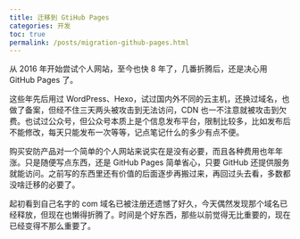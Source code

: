 ```yaml
---
title: 迁移到 GtiHub Pages
categories: 开发
toc: true
permalink: /posts/migration-github-pages.html
---
```


从 2016 年开始尝试个人网站，至今也快 8 年了，几番折腾后，还是决心用 GitHub Pages 了。

这些年先后用过 WordPress、Hexo，试过国内外不同的云主机，还换过域名，也做了备案，但经不住三天两头被攻击到无法访问，CDN 也一不注意就被攻击到欠费。也试过公众号，但公众号本质上是个信息发布平台，限制比较多，比如发布后不能修改，每天只能发布一次等等，记点笔记什么的多少有点不便。

购买安防产品对一个简单的个人网站来说实在是没有必要，而且各种费用也年年涨。只是随便写点东西，还是 GitHub Pages 简单省心，只要 GitHub 还提供服务就能访问。之前写的东西里还有价值的后面逐步再搬过来，再回过头去看，多数都没啥迁移的必要了。

起初看到自己名字的 com 域名已被注册还遗憾了好久，今天偶然发现那个域名已经释放，但现在也懒得折腾了。时间是个好东西，那些以前觉得无比重要的，现在已经变得不那么重要了。